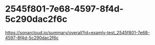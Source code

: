 # 2545f801-7e68-4597-8f4d-5c290dac2f6c
https://sonarcloud.io/summary/overall?id=examly-test_2545f801-7e68-4597-8f4d-5c290dac2f6c
